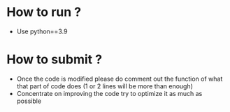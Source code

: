 # How to run ?

- Use python==3.9

# How to submit ?

- Once the code is modified please do comment out the function of what that part of code does (1 or 2 lines will be more than enough)
- Concentrate on improving the code try to optimize it as much as possible
